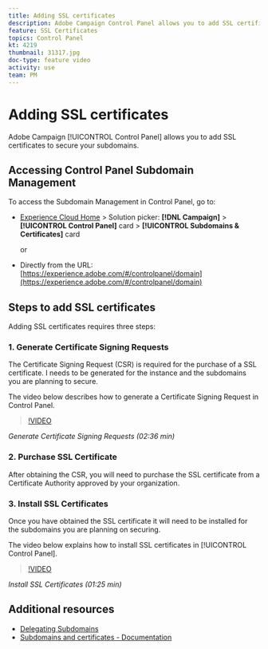 ```yaml
---
title: Adding SSL certificates
description: Adobe Campaign Control Panel allows you to add SSL certificates to secure your subdomains.
feature: SSL Certificates
topics: Control Panel
kt: 4219
thumbnail: 31317.jpg
doc-type: feature video
activity: use
team: PM
---
```


# Adding SSL certificates

Adobe Campaign [!UICONTROL Control Panel] allows you to add SSL certificates to secure your subdomains.

## Accessing Control Panel Subdomain Management

To access the Subdomain Management in Control Panel, go to:

* [Experience Cloud Home](https://experience.adobe.com/#/home) > Solution picker: **[!DNL Campaign]** > **[!UICONTROL Control Panel]** card > **[!UICONTROL Subdomains & Certificates]** card
  
  or
* Directly from the URL: [https://experience.adobe.com/#/controlpanel/domain](https://experience.adobe.com/#/controlpanel/domain)

## Steps to add SSL certificates

Adding SSL certificates requires three steps:

### 1. Generate Certificate Signing Requests

The Certificate Signing Request (CSR) is required for the purchase of a SSL certificate. I needs to be generated for the instance and the subdomains you are planning to secure.

 The video below describes how to generate a Certificate Signing Request in Control Panel.

>[!VIDEO](https://video.tv.adobe.com/v/31317?quality=12)

*Generate Certificate Signing Requests (02:36 min)*

### 2. Purchase SSL Certificate

After obtaining the CSR, you will need to purchase the SSL certificate from a Certificate Authority approved by your organization.

### 3. Install SSL Certificates

Once you have obtained the SSL certificate it will need to be installed for the subdomains you are planning on securing.

The video below explains how to install SSL certificates in [!UICONTROL Control Panel].  

>[!VIDEO](https://video.tv.adobe.com/v/31166?quality=12)

*Install SSL Certificates (01:25 min)*

## Additional resources

* [Delegating Subdomains](/help/monitoring-campaign-classic/control-panel/subdomain-delegation.md)
* [Subdomains and certificates - Documentation](https://docs.adobe.com/content/help/en/control-panel/using/subdomains-and-certificates/renewing-subdomain-certificate.html)

